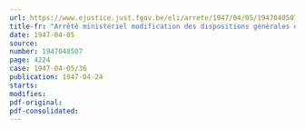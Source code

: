 ```yaml
---
url: https://www.ejustice.just.fgov.be/eli/arrete/1947/04/05/1947040507/justel
title-fr: "Arrêté ministériel modification des dispositions générales et spéciales relatives à la manoeuvre des ponts mobiles et des écluses"
date: 1947-04-05
source:
number: 1947040507
page: 4224
case: 1947-04-05/36
publication: 1947-04-24
starts:
modifies:
pdf-original:
pdf-consolidated:
---
```


